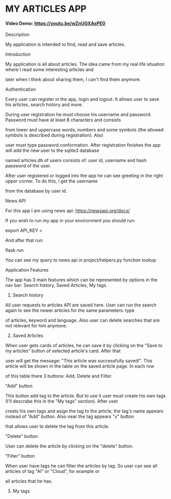 # MY ARTICLES APP
#### Video Demo:  https://youtu.be/wZnUGXAsPE0
Description

My application is intended to find, read and save articles.

Introduction

My application is all about articles. The idea came from my real life situation where I read some interesting articles and

later when I think about sharing them, I can't find them anymore.

Authentication

Every user can register in the app, login and logout. It allows user to save his articles, search history and more.

During user registration he must choose his username and password. Password must have at least 8 characters and consists

from lower and uppercase words, numbers and some symbols (the allowed symbols is described during registration). Also

user must type password conformation. After registration finishes the app will add the new user to the sqlite3 database

named articles.db of users consists of: user id, username and hash password of the user.

After user registered or logged into the app he can see greeting in the right upper corner. To do this, I get the username

from the database by user id.

News API

For this app I am using news api: https://newsapi.org/docs/

If you wish to run my app in your environment you should run:

export API_KEY = <your API key for news api>

And after that run:

flask run

You can see my query to news api in project/helpers.py function lookup

Application Features

The app has 3 main features which can be represented by options in the nav bar: Search history, Saved Articles, My tags.

1. Search history

All user requests to articles API are saved here. User can run the search again to see the newer articles for the same parameters: type

of articles, keyword and language. Also user can delete searches that are not relevant for him anymore.

2. Saved Articles

When user gets cards of articles, he can save it by clicking on the "Save to my articles" button of selected article's card. After that

user will get the message: "This article was successfully saved!". This article will be shown in the table on the saved article page. In each row

of this table there 3 buttons: Add, Delete and Filter.

"Add" button

This button add tag to the article. But to use it user must create his own tags (I'll descrabe this in the "My tags" section).  After user

creats his own tags and asign the tag to the article, the tag's name appears instead of "Add" button. Also near the tag appears "x" button

that allows user to delete the tag from this article.

"Delete" button

User can delete the article by clicking on the "delete" button.

"Filter" button

When user have tags he can filter the articles by tag. So user can see all articles of tag "AI" or "Cloud", for example or

all articles that he has.

3. My tags